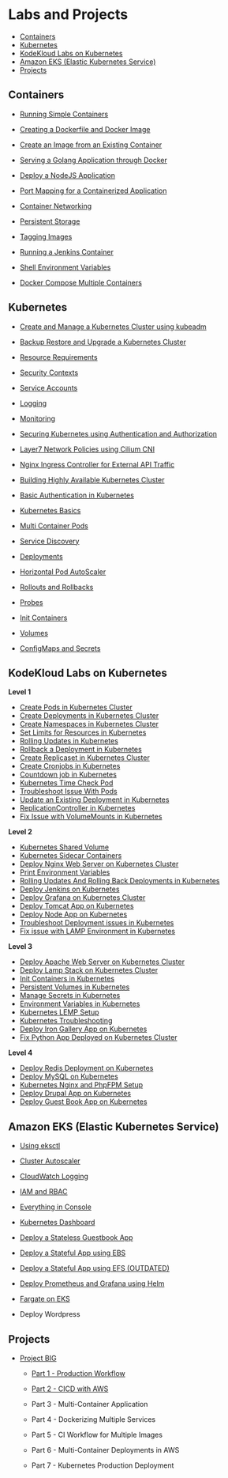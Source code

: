 
# Labs and Projects 


- [Containers](#containers)
- [Kubernetes](#kubernetes)
- [KodeKloud Labs on Kubernetes](#kodekloud-labs-on-kubernetes)
- [Amazon EKS (Elastic Kubernetes Service)](#amazon-eks-elastic-kubernetes-service)
- [Projects](#projects)


## Containers 

- [Running Simple Containers](Lab_001_Running_Simple_Containers/README.md)

- [Creating a Dockerfile and Docker Image](Lab_002_Creating_Dockerfile_and_Image/README.md)

- [Create an Image from an Existing Container](Lab_003_Create_Image_from_Container/README.md)

- [Serving a Golang Application through Docker](Lab_004_Serving_Golang_App_through_Docker/README.md)

- [Deploy a NodeJS Application](Lab_005_Deploy_NodeJS_Application/README.md)

- [Port Mapping for a Containerized Application](Lab_006_Port_Mapping_Containerized_App/README.md)

- [Container Networking](Lab_007_Container_Networking/README.md)

- [Persistent Storage](Lab_008_Persistent_Storage/README.md)

- [Tagging Images](Lab_009_Tagging_Images/README.md)

- [Running a Jenkins Container](Lab_010_Running_Jenkins_Container/README.md)

- [Shell Environment Variables](Lab_011_Shell_Environment_Variables/README.md)

- [Docker Compose Multiple Containers](Lab_012_Docker_Compose_Multiple_Containers/README.md)


## Kubernetes 

- [Create and Manage a Kubernetes Cluster using kubeadm](Lab_020_Create_and_Manage_Cluster_using_kubeadm/README.md)

- [Backup Restore and Upgrade a Kubernetes Cluster](Lab_021_Backup_Restore_and_Upgrade_a_Kubernetes_Cluster/README.md)

- [Resource Requirements](Lab_022_Resource_Requirements/README.md)

- [Security Contexts](Lab_023_Security_Contexts/README.md)

- [Service Accounts](Lab_024_Service_Accounts/README.md)

- [Logging](Lab_025_Logging/README.md)

- [Monitoring](Lab_026_Monitoring/README.md)

- [Securing Kubernetes using Authentication and Authorization](Lab_027_Securing_Kubernetes_using_Authentication_and_Authorization/README.md)

- [Layer7 Network Policies using Cilium CNI](Lab_028_Layer7_Network_Policies_using_Cilium_CNI/README.md)

- [Nginx Ingress Controller for External API Traffic](Lab_029_Nginx_Ingress_Controller_for_External_API_Traffic/READMEmd)

- [Building Highly Available Kubernetes Cluster](Lab_030_Building_Highly_Available_K8s_Cluster/README.md)

- [Basic Authentication in Kubernetes](Lab_031_Basic_Authentication_in_Kubernetes/README.md)

- [Kubernetes Basics](Lab_040-Kubernetes_Basics/README.md)

- [Multi Container Pods](Lab_041-Multi_Container_Pods/README.md)

- [Service Discovery](Lab_042_Service_Discovery/README.md)

- [Deployments](Lab_043_Deployments/README.md)

- [Horizontal Pod AutoScaler](Lab_044_Horizontal_Pod_AutoScaler/README.md)

- [Rollouts and Rollbacks](Lab_045_Rollouts_and_Rollbacks/README.md)

- [Probes](Lab_046_Probes/README.md)

- [Init Containers](Lab_047_Init_Containers/README.md)

- [Volumes](Lab_048_Volumes/README.md)

- [ConfigMaps and Secrets](Lab_049_ConfigMaps_and_Secrets/README.md)

## KodeKloud Labs on Kubernetes 

**Level 1** 

- [Create Pods in Kubernetes Cluster](https://github.com/joseeden/KodeKloud_Engineer_Labs?tab=readme-ov-file#kubernetes)                 
- [Create Deployments in Kubernetes Cluster](https://github.com/joseeden/KodeKloud_Engineer_Labs?tab=readme-ov-file#kubernetes)                 
- [Create Namespaces in Kubernetes Cluster](https://github.com/joseeden/KodeKloud_Engineer_Labs?tab=readme-ov-file#kubernetes)                         
- [Set Limits for Resources in Kubernetes](https://github.com/joseeden/KodeKloud_Engineer_Labs?tab=readme-ov-file#kubernetes)                 
- [Rolling Updates in Kubernetes](https://github.com/joseeden/KodeKloud_Engineer_Labs?tab=readme-ov-file#kubernetes)                 
- [Rollback a Deployment in Kubernetes](https://github.com/joseeden/KodeKloud_Engineer_Labs?tab=readme-ov-file#kubernetes)                 
- [Create Replicaset in Kubernetes Cluster](https://github.com/joseeden/KodeKloud_Engineer_Labs?tab=readme-ov-file#kubernetes)                 
- [Create Cronjobs in Kubernetes](https://github.com/joseeden/KodeKloud_Engineer_Labs?tab=readme-ov-file#kubernetes)                 
- [Countdown job in Kubernetes](https://github.com/joseeden/KodeKloud_Engineer_Labs?tab=readme-ov-file#kubernetes)                 
- [Kubernetes Time Check Pod](https://github.com/joseeden/KodeKloud_Engineer_Labs?tab=readme-ov-file#kubernetes)                 
- [Troubleshoot Issue With Pods](https://github.com/joseeden/KodeKloud_Engineer_Labs?tab=readme-ov-file#kubernetes)                  
- [Update an Existing Deployment in Kubernetes](https://github.com/joseeden/KodeKloud_Engineer_Labs?tab=readme-ov-file#kubernetes)          
- [ReplicationController in Kubernetes](https://github.com/joseeden/KodeKloud_Engineer_Labs?tab=readme-ov-file#kubernetes)                 
- [Fix Issue with VolumeMounts in Kubernetes](https://github.com/joseeden/KodeKloud_Engineer_Labs?tab=readme-ov-file#kubernetes)                 

**Level 2**

- [Kubernetes Shared Volume](https://github.com/joseeden/KodeKloud_Engineer_Labs?tab=readme-ov-file#kubernetes)          
- [Kubernetes Sidecar Containers](https://github.com/joseeden/KodeKloud_Engineer_Labs?tab=readme-ov-file#kubernetes)          
- [Deploy Nginx Web Server on Kubernetes Cluster](https://github.com/joseeden/KodeKloud_Engineer_Labs?tab=readme-ov-file#kubernetes)          
- [Print Environment Variables](https://github.com/joseeden/KodeKloud_Engineer_Labs?tab=readme-ov-file#kubernetes)          
- [Rolling Updates And Rolling Back Deployments in Kubernetes](https://github.com/joseeden/KodeKloud_Engineer_Labs?tab=readme-ov-file#kubernetes)          
- [Deploy Jenkins on Kubernetes](https://github.com/joseeden/KodeKloud_Engineer_Labs?tab=readme-ov-file#kubernetes)          
- [Deploy Grafana on Kubernetes Cluster](https://github.com/joseeden/KodeKloud_Engineer_Labs?tab=readme-ov-file#kubernetes)          
- [Deploy Tomcat App on Kubernetes](https://github.com/joseeden/KodeKloud_Engineer_Labs?tab=readme-ov-file#kubernetes)          
- [Deploy Node App on Kubernetes](https://github.com/joseeden/KodeKloud_Engineer_Labs?tab=readme-ov-file#kubernetes)          
- [Troubleshoot Deployment issues in Kubernetes](https://github.com/joseeden/KodeKloud_Engineer_Labs?tab=readme-ov-file#kubernetes)          
- [Fix issue with LAMP Environment in Kubernetes](https://github.com/joseeden/KodeKloud_Engineer_Labs?tab=readme-ov-file#kubernetes)             

**Level 3**

- [Deploy Apache Web Server on Kubernetes Cluster](https://github.com/joseeden/KodeKloud_Engineer_Labs?tab=readme-ov-file#kubernetes)                    
- [Deploy Lamp Stack on Kubernetes Cluster](https://github.com/joseeden/KodeKloud_Engineer_Labs?tab=readme-ov-file#kubernetes)                     
- [Init Containers in Kubernetes](https://github.com/joseeden/KodeKloud_Engineer_Labs?tab=readme-ov-file#kubernetes)                    
- [Persistent Volumes in Kubernetes](https://github.com/joseeden/KodeKloud_Engineer_Labs?tab=readme-ov-file#kubernetes)                    
- [Manage Secrets in Kubernetes](https://github.com/joseeden/KodeKloud_Engineer_Labs?tab=readme-ov-file#kubernetes)                    
- [Environment Variables in Kubernetes](https://github.com/joseeden/KodeKloud_Engineer_Labs?tab=readme-ov-file#kubernetes)                    
- [Kubernetes LEMP Setup](https://github.com/joseeden/KodeKloud_Engineer_Labs?tab=readme-ov-file#kubernetes)                       
- [Kubernetes Troubleshooting](https://github.com/joseeden/KodeKloud_Engineer_Labs?tab=readme-ov-file#kubernetes)                    
- [Deploy Iron Gallery App on Kubernetes](https://github.com/joseeden/KodeKloud_Engineer_Labs?tab=readme-ov-file#kubernetes)                    
- [Fix Python App Deployed on Kubernetes Cluster](https://github.com/joseeden/KodeKloud_Engineer_Labs?tab=readme-ov-file#kubernetes)                    


**Level 4**

- [Deploy Redis Deployment on Kubernetes](https://github.com/joseeden/KodeKloud_Engineer_Labs?tab=readme-ov-file#kubernetes)          
- [Deploy MySQL on Kubernetes](https://github.com/joseeden/KodeKloud_Engineer_Labs?tab=readme-ov-file#kubernetes)           
- [Kubernetes Nginx and PhpFPM Setup](https://github.com/joseeden/KodeKloud_Engineer_Labs?tab=readme-ov-file#kubernetes)          
- [Deploy Drupal App on Kubernetes](https://github.com/joseeden/KodeKloud_Engineer_Labs?tab=readme-ov-file#kubernetes)           
- [Deploy Guest Book App on Kubernetes](https://github.com/joseeden/KodeKloud_Engineer_Labs?tab=readme-ov-file#kubernetes)          



## Amazon EKS (Elastic Kubernetes Service) 

- [Using eksctl](Lab_050_EKS_Operation_using_eksctl/README.md)

- [Cluster Autoscaler](Lab_051_EKS_Cluster_Autoscaler/README.md)

- [CloudWatch Logging](Lab_052_EKS_CloudWatch_Logging/README.md)

- [IAM and RBAC](Lab_053_EKS_IAM_and_RBAC/README.md)

- [Everything in Console](Lab_054_EKS_Everything_in_Console/README.md)

- [Kubernetes Dashboard](Lab_055_EKS_Kubernetes_Dashboard/README.md)

- [Deploy a Stateless Guestbook App](Lab_056_EKS_Deploy_a_Stateless_Guestbook_App/README.md)

- [Deploy a Stateful App using EBS](Lab_057_EKS_Deploy_a_Stateful_App_using_EBS/README.md)

- [Deploy a Stateful App using EFS (OUTDATED)](Lab_058_EKS_Deploy_a_Stateful_App_using_EFS_OUTDATED/README.md)

- [Deploy Prometheus and Grafana using Helm](Lab_059_EKS_Deploy_Prometheus_and_Grafana_using_Helm/README.md)

- [Fargate on EKS](Lab_060_EKS_Fargate_on_EKS/README.md)

- Deploy Wordpress

## Projects 

- [Project BIG](Lab_013_Big_Project_Part1_Production_Workflow/README.md)

    - [Part 1 - Production Workflow](Lab_013_Big_Project_Part1_Production_Workflow/README.md)

    - [Part 2 - CICD with AWS](Lab_014_Big_Project_Part2_CICD_with_AWS/README.md)

    - Part 3 - Multi-Container Application

    - Part 4 - Dockerizing Multiple Services

    - Part 5 - CI Workflow for Multiple Images

    - Part 6 - Multi-Container Deployments in AWS

    - Part 7 - Kubernetes Production Deployment